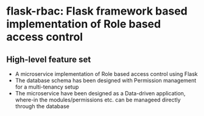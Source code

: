 # flask-rbac: Flask framework based implementation of Role based access control

## High-level feature set
* A microservice implementation of Role based access control using Flask
* The database schema has been designed with Permission management for a multi-tenancy setup
* The microservice have been designed as a Data-driven application, where-in the modules/permissions etc. can be manageed directly through the database
